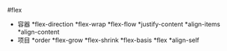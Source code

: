 #flex
* 容器
  *flex-direction
  *flex-wrap
  *flex-flow
  *justify-content
  *align-items
  *align-content
* 项目 
  *order
  *flex-grow
  *flex-shrink
  *flex-basis
  *flex
  *align-self
